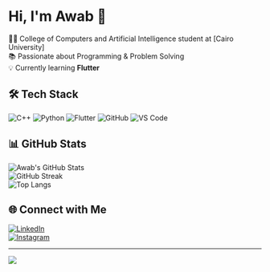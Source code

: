  # Hi, I'm Awab 🚀  

👨‍💻 College of Computers and Artificial Intelligence student at [Cairo University]  
📚 Passionate about Programming & Problem Solving  
💡 Currently learning **Flutter**  

## 🛠 Tech Stack  
![C++](https://img.shields.io/badge/C++-00599C?style=for-the-badge&logo=c%2B%2B&logoColor=white) 
![Python](https://img.shields.io/badge/Python-3670A0?style=for-the-badge&logo=python&logoColor=ffdd54) 
![Flutter](https://img.shields.io/badge/Flutter-02569B?style=for-the-badge&logo=flutter&logoColor=white) 
![GitHub](https://img.shields.io/badge/GitHub-181717?style=for-the-badge&logo=github&logoColor=white) 
![VS Code](https://img.shields.io/badge/VS%20Code-007ACC?style=for-the-badge&logo=visual-studio-code&logoColor=white)

## 📊 GitHub Stats  
![Awab's GitHub Stats](https://github-readme-stats.vercel.app/api?username=awv6&show_icons=true&theme=tokyonight)  
![GitHub Streak](https://streak-stats.demolab.com/?user=awv6&theme=tokyonight)  
![Top Langs](https://github-readme-stats.vercel.app/api/top-langs/?username=awv6&theme=tokyonight&layout=compact)  

## 🌐 Connect with Me  
[![LinkedIn](https://img.shields.io/badge/LinkedIn-Profile-blue?logo=linkedin)](https://www.linkedin.com/feed/)  
[![Instagram](https://img.shields.io/badge/Instagram-Profile-red?logo=instagram)](https://www.instagram.com/vwv6._/)  

---

[![](https://visitcount.itsvg.in/api?id=awv6&icon=0&color=0)](https://visitcount.itsvg.in)

<!-- Proudly created with GPRM ( https://gprm.itsvg.in ) -->
